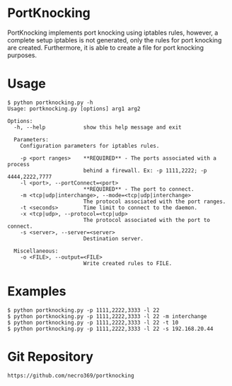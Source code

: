 PortKnocking
===========

PortKnocking implements port knocking using iptables rules,
however, a complete setup iptables is not generated, only the rules for port knocking are created.
Furthermore, it is able to create a file for port knocking purposes.


Usage
=====

    $ python portknocking.py -h
    Usage: portknocking.py [options] arg1 arg2

    Options:
      -h, --help            show this help message and exit

      Parameters:
        Configuration parameters for iptables rules.

        -p <port ranges>    **REQUIRED** - The ports associated with a process
                            behind a firewall. Ex: -p 1111,2222; -p 4444,2222,7777
        -l <port>, --portConnect=<port>
                            **REQUIRED** - The port to connect.
        -m <tcp|udp|interchange>, --mode=<tcp|udp|interchange>
                            The protocol associated with the port ranges.
        -t <seconds>        Time limit to connect to the daemon.
        -x <tcp|udp>, --protocol=<tcp|udp>
                            The protocol associated with the port to connect.
        -s <server>, --server=<server>
                            Destination server.

      Miscellaneous:
        -o <FILE>, --output=<FILE>
                            Write created rules to FILE.


Examples
========

    $ python portknocking.py -p 1111,2222,3333 -l 22
    $ python portknocking.py -p 1111,2222,3333 -l 22 -m interchange
    $ python portknocking.py -p 1111,2222,3333 -l 22 -t 10
    $ python portknocking.py -p 1111,2222,3333 -l 22 -s 192.168.20.44


Git Repository
==============

    https://github.com/necro369/portknocking
